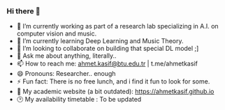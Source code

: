### Hi there 👋

- 🔭 I’m currently working as part of a research lab specializing in A.I. on computer vision and music. 
- 🌱 I’m currently learning Deep Learning and Music Theory.
- 👯 I’m looking to collaborate on building that special DL model ;]
- 💬 Ask me about anything, literally..
- 📫 How to reach me: ahmet.kasif@btu.edu.tr | t.me/ahmetkasif
- 😄 Pronouns: Researcher.. enough
- ⚡ Fun fact: There is no free lunch, and i find it fun to look for some.
- 💪 My academic website (a bit outdated): https://ahmetkasif.github.io
- 🕑 My availability timetable : To be updated

